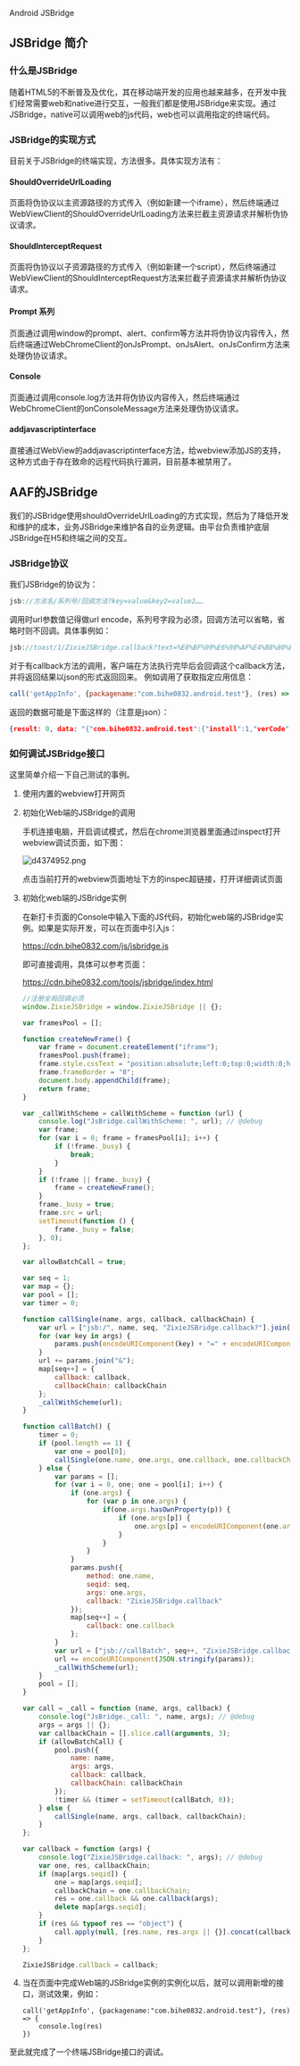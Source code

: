 Android JSBridge

## JSBridge 简介

### 什么是JSBridge

随着HTML5的不断普及及优化，其在移动端开发的应用也越来越多，在开发中我们经常需要web和native进行交互，一般我们都是使用JSBridge来实现。通过JSBridge，native可以调用web的js代码，web也可以调用指定的终端代码。

### JSBridge的实现方式

目前关于JSBridge的终端实现，方法很多。具体实现方法有：

#### ShouldOverrideUrlLoading

页面将伪协议以主资源路径的方式传入（例如新建一个iframe），然后终端通过WebViewClient的ShouldOverrideUrlLoading方法来拦截主资源请求并解析伪协议请求。

#### ShouldInterceptRequest

页面将伪协议以子资源路径的方式传入（例如新建一个script），然后终端通过WebViewClient的ShouldInterceptRequest方法来拦截子资源请求并解析伪协议请求。

#### Prompt 系列

页面通过调用window的prompt、alert、confirm等方法并将伪协议内容传入，然后终端通过WebChromeClient的onJsPrompt、onJsAlert、onJsConfirm方法来处理伪协议请求。

#### Console

页面通过调用console.log方法并将伪协议内容传入，然后终端通过WebChromeClient的onConsoleMessage方法来处理伪协议请求。

#### addjavascriptinterface

直接通过WebView的addjavascriptinterface方法，给webview添加JS的支持，这种方式由于存在致命的远程代码执行漏洞，目前基本被禁用了。

## AAF的JSBridge

我们的JSBridge使用shouldOverrideUrlLoading的方式实现，然后为了降低开发和维护的成本，业务JSBridge来维护各自的业务逻辑。由平台负责维护底层JSBridge在H5和终端之间的交互。

### JSBridge协议

我们JSBridge的协议为：
```javascript
jsb://方法名/系列号/回调方法?key=value&key2=value2……
```
调用时url参数值记得做url encode，系列号字段为必须，回调方法可以省略，省略时则不回调。具体事例如：

```javascript
jsb://toast/1/ZixieJSBridge.callback?text=%E8%BF%99%E6%98%AF%E4%B8%80%E4%B8%AA%E6%B5%8B%E8%AF%95&duration=1
```

对于有callback方法的调用，客户端在方法执行完毕后会回调这个callback方法，并将返回结果以json的形式返回回来。
例如调用了获取指定应用信息：

```javascript
call('getAppInfo', {packagename:"com.bihe0832.android.test"}, (res) => { console.log(res) })
```

返回的数据可能是下面这样的（注意是json）：

 ```json
{result: 0, data: "{"com.bihe0832.android.test":{"install":1,"verCode":17,"verName":"1.2.0"}}", method: "getAppInfo", seqid: 3}
```

### 如何调试JSBridge接口

这里简单介绍一下自己测试的事例。

1. 使用内置的webview打开网页

2. 初始化Web端的JSBridge的调用

	手机连接电脑，开启调试模式，然后在chrome浏览器里面通过inspect打开webview调试页面，如下图：
	
	![d4374952.png](./jsbridge_inspect.png)

	点击当前打开的webview页面地址下方的inspec超链接，打开详细调试页面
	
3. 初始化web端的JSBridge实例

	在新打卡页面的Console中输入下面的JS代码，初始化web端的JSBridge实例。如果是实际开发，可以在页面中引入js：

	https://cdn.bihe0832.com/js/jsbridge.js 

	即可直接调用，具体可以参考页面：

	https://cdn.bihe0832.com/tools/jsbridge/index.html

	```javascript
	//注册全局回调必须
	window.ZixieJSBridge = window.ZixieJSBridge || {};
	
	var framesPool = [];
	
	function createNewFrame() {
		var frame = document.createElement("iframe");
		framesPool.push(frame);
		frame.style.cssText = "position:absolute;left:0;top:0;width:0;height:0;visibility:hidden;";
		frame.frameBorder = "0";
		document.body.appendChild(frame);
		return frame;
	}

	var _callWithScheme = callWithScheme = function (url) {
		console.log("JsBridge.callWithScheme: ", url); // @debug
		var frame;
		for (var i = 0; frame = framesPool[i]; i++) {
			if (!frame._busy) {
				break;
			}
		}
		if (!frame || frame._busy) {
			frame = createNewFrame();
		}
		frame._busy = true;
		frame.src = url;
		setTimeout(function () {
			frame._busy = false;
		}, 0);
	};
	
	var allowBatchCall = true;
	
	var seq = 1;
	var map = {};
	var pool = [];
	var timer = 0;
	
	function callSingle(name, args, callback, callbackChain) {
		var url = ["jsb:/", name, seq, "ZixieJSBridge.callback?"].join("/"), params = [];
		for (var key in args) {
			params.push(encodeURIComponent(key) + "=" + encodeURIComponent(args[key] + ""));
		}
		url += params.join("&");
		map[seq++] = {
			callback: callback,
			callbackChain: callbackChain
		};
		_callWithScheme(url);
	}
	
	function callBatch() {
		timer = 0;
		if (pool.length == 1) {
			var one = pool[0];
			callSingle(one.name, one.args, one.callback, one.callbackChain);
		} else {
			var params = [];
			for (var i = 0, one; one = pool[i]; i++) {
				if (one.args) {  
					for (var p in one.args) {
						if(one.args.hasOwnProperty(p)) {
							if (one.args[p]) {
								one.args[p] = encodeURIComponent(one.args[p]);
							}
						}
					}
				}
				params.push({
					method: one.name,
					seqid: seq,
					args: one.args,
					callback: "ZixieJSBridge.callback"
				});
				map[seq++] = {
					callback: one.callback
				};
			}
			var url = ["jsb://callBatch", seq++, "ZixieJSBridge.callback?param="].join("/");
			url += encodeURIComponent(JSON.stringify(params));
			_callWithScheme(url);
		}
		pool = [];
	}
	
	var call = _call = function (name, args, callback) {
		console.log("JsBridge._call: ", name, args); // @debug
		args = args || {};
		var callbackChain = [].slice.call(arguments, 3);
		if (allowBatchCall) {
			pool.push({
				name: name,
				args: args,
				callback: callback,
				callbackChain: callbackChain
			});
			!timer && (timer = setTimeout(callBatch, 0));
		} else {
			callSingle(name, args, callback, callbackChain);
		}
	};
	
	var callback = function (args) {
		console.log("ZixieJSBridge.callback: ", args); // @debug
		var one, res, callbackChain;
		if (map[args.seqid]) {
			one = map[args.seqid];
			callbackChain = one.callbackChain;
			res = one.callback && one.callback(args);
			delete map[args.seqid];
		}
		if (res && typeof res == "object") {
			call.apply(null, [res.name, res.args || {}].concat(callbackChain || []));
		}
	};
	
	ZixieJSBridge.callback = callback;
	```	 
4. 当在页面中完成Web端的JSBridge实例的实例化以后，就可以调用新增的接口，测试效果，例如：
	
	```javascipt
	call('getAppInfo', {packagename:"com.bihe0832.android.test"}, (res) => {
		console.log(res)
	})
	```
	
至此就完成了一个终端JSBridge接口的调试。
